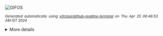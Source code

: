 <div align="justify">
<picture>
    <source media="(prefers-color-scheme: dark)" srcset="https://i.ibb.co/h9qszcP/output-gif.gif">
    <source media="(prefers-color-scheme: light)" srcset="https://i.ibb.co/h9qszcP/output-gif.gif">
    <img alt="GIFOS" src="https://i.ibb.co/h9qszcP/output-gif.gif">
</picture>

<sub><i>Generated automatically using [x0rzavi/github-readme-terminal](https://github.com/x0rzavi/github-readme-terminal) on Thu Apr 25 06:46:53 AM IST 2024</i></sub>

<details>
<summary>More details</summary>

</details>
</div>

<!-- Image deletion URL: https://ibb.co/NC4xBr8/4a6b2dc522b5684f4946b0fb0aad3d2e -->